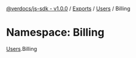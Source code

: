 [@verdocs/js-sdk - v1.0.0](../README.md) / [Exports](../modules.md) / [Users](Users.md) / Billing

# Namespace: Billing

[Users](Users.md).Billing
